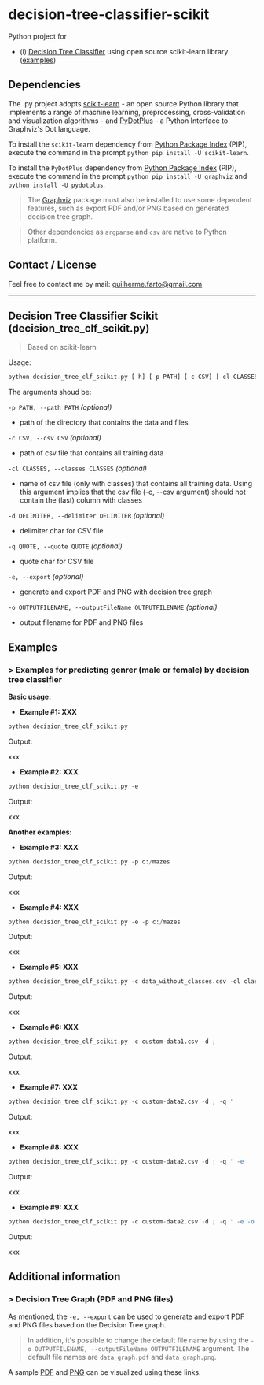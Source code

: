 # decision-tree-classifier-scikit

Python project for
* (i) [Decision Tree Classifier](#decision-tree-clf) using open source scikit-learn library ([examples](#decision-tree-clf-examples))

## Dependencies

The .py project adopts [scikit-learn](http://scikit-learn.org/) - an open source Python library that implements a range of machine learning, preprocessing, cross-validation and visualization algorithms - and [PyDotPlus](pydotplus.readthedocs.io/) - a Python Interface to Graphviz's Dot language.

To install the `scikit-learn` dependency from [Python Package Index](https://pypi.python.org/pypi/pip) (PIP), execute the command in the prompt ```python pip install -U scikit-learn```.

To install the `PyDotPlus` dependency from [Python Package Index](https://pypi.python.org/pypi/pip) (PIP), execute the command in the prompt ```python pip install -U graphviz``` and ```python install -U pydotplus```.

> The [Graphviz](http://www.graphviz.org/) package must also be installed to use some dependent features, such as export PDF and/or PNG based on generated decision tree graph.

> Other dependencies as ```argparse``` and ```csv``` are native to Python platform.

## Contact / License

Feel free to contact me by mail: guilherme.farto@gmail.com

---

<a name="decision-tree-clf"></a>
## Decision Tree Classifier Scikit (decision_tree_clf_scikit.py)
> Based on scikit-learn

Usage:
```python
python decision_tree_clf_scikit.py [-h] [-p PATH] [-c CSV] [-cl CLASSES] [-d DELIMITER] [-q QUOTE] [-e] [-o OUTPUTFILENAME]
```

The arguments shoud be:

`-p PATH, --path PATH` *(optional)*
* path of the directory that contains the data and files

`-c CSV, --csv CSV` *(optional)*
* path of csv file that contains all training data
    
`-cl CLASSES, --classes CLASSES` *(optional)*
* name of csv file (only with classes) that contains all training data. Using this argument implies that the csv file (-c, --csv argument) should not contain the (last) column with classes

`-d DELIMITER, --delimiter DELIMITER` *(optional)*
* delimiter char for CSV file

`-q QUOTE, --quote QUOTE` *(optional)*
* quote char for CSV file

`-e, --export` *(optional)*
* generate and export PDF and PNG with decision tree graph

`-o OUTPUTFILENAME, --outputFileName OUTPUTFILENAME` *(optional)*
* output filename for PDF and PNG files

<a name="all-examples"></a>
## Examples

<a name="decision-tree-clf-examples"></a>
### > Examples for predicting genrer (male or female) by decision tree classifier

**Basic usage:**

* **Example #1: XXX**

```python
python decision_tree_clf_scikit.py
```

Output:

xxx

* **Example #2: XXX**

```python
python decision_tree_clf_scikit.py -e
```

Output:

xxx

**Another examples:**

* **Example #3: XXX**

```python
python decision_tree_clf_scikit.py -p c:/mazes
```

Output:

xxx

* **Example #4: XXX**

```python
python decision_tree_clf_scikit.py -e -p c:/mazes
```

Output:

xxx

* **Example #5: XXX**

```python
python decision_tree_clf_scikit.py -c data_without_classes.csv -cl classes.csv
```

Output:

xxx

* **Example #6: XXX**

```python
python decision_tree_clf_scikit.py -c custom-data1.csv -d ;
```

Output:

xxx

* **Example #7: XXX**

```python
python decision_tree_clf_scikit.py -c custom-data2.csv -d ; -q '
```

Output:

xxx

* **Example #8: XXX**

```python
python decision_tree_clf_scikit.py -c custom-data2.csv -d ; -q ' -e
```

Output:

xxx

* **Example #9: XXX**

```python
python decision_tree_clf_scikit.py -c custom-data2.csv -d ; -q ' -e -o myfile
```

Output:

xxx

<a name="additional-information"></a>
## Additional information

<a name="maze-color-changing"></a>
### > Decision Tree Graph (PDF and PNG files)

As mentioned, the `-e, --export` can be used to generate and export PDF and PNG files based on the Decision Tree graph.

> In addition, it's possible to change the default file name by using the `-o OUTPUTFILENAME, --outputFileName OUTPUTFILENAME` argument.
> The default file names are `data_graph.pdf` and `data_graph.png`.

A sample [PDF](example-output-files/data_graph.pdf) and [PNG](example-output-files/data_graph.png) can be visualized using these links.


